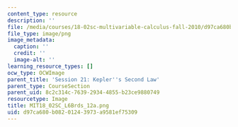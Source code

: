 ```yaml
---
content_type: resource
description: ''
file: /media/courses/18-02sc-multivariable-calculus-fall-2010/d97ca680b08201243973a9581ef75309_MIT18_02SC_L6Brds_12a.png
file_type: image/png
image_metadata:
  caption: ''
  credit: ''
  image-alt: ''
learning_resource_types: []
ocw_type: OCWImage
parent_title: 'Session 21: Kepler''s Second Law'
parent_type: CourseSection
parent_uid: 8c2c314c-7639-2934-4855-b23ce9880749
resourcetype: Image
title: MIT18_02SC_L6Brds_12a.png
uid: d97ca680-b082-0124-3973-a9581ef75309
---
```

